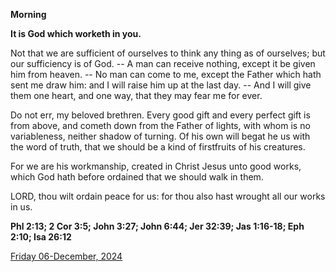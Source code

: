 **Morning**

**It is God which worketh in you.**
 
Not that we are sufficient of ourselves to think any thing as of ourselves; but our sufficiency is of God. -- A man can receive nothing, except it be given him from heaven. -- No man can come to me, except the Father which hath sent me draw him: and I will raise him up at the last day. -- And I will give them one heart, and one way, that they may fear me for ever.
 
Do not err, my beloved brethren. Every good gift and every perfect gift is from above, and cometh down from the Father of lights, with whom is no variableness, neither shadow of turning. Of his own will begat he us with the word of truth, that we should be a kind of firstfruits of his creatures.
 
For we are his workmanship, created in Christ Jesus unto good works, which God hath before ordained that we should walk in them.
 
LORD, thou wilt ordain peace for us: for thou also hast wrought all our works in us.  

**Phl 2:13; 2 Cor 3:5; John 3:27; John 6:44; Jer 32:39; Jas 1:16-18; Eph 2:10; Isa 26:12**

[Friday 06-December, 2024](https://t.me/daily_light)
